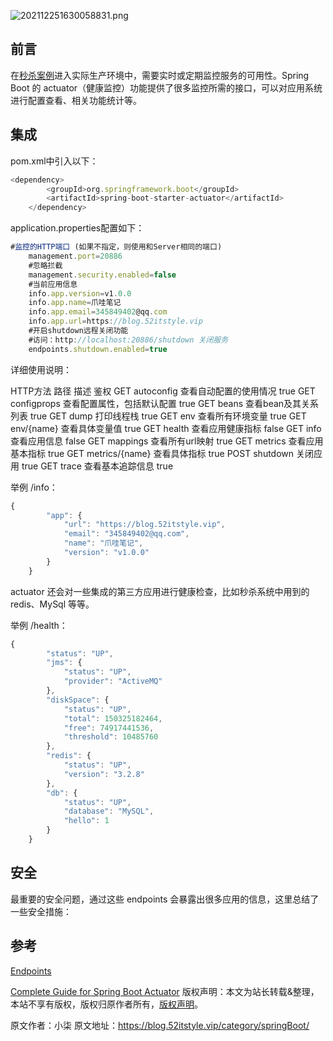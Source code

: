 


![202112251630058831.png](https://gitee.com/hezhiyuan007/java-study/raw/master/images/SpringBoot4/55461a38-56f6-424d-8668-2d0dda98e2da.png)

## 前言

在[秒杀案例](https://gitee.com/52itstyle/spring-boot-seckill)进入实际生产环境中，需要实时或定期监控服务的可用性。Spring Boot 的 actuator（健康监控）功能提供了很多监控所需的接口，可以对应用系统进行配置查看、相关功能统计等。

## 集成

pom.xml中引入以下：

```js 
<dependency>
        <groupId>org.springframework.boot</groupId>
        <artifactId>spring-boot-starter-actuator</artifactId>
    </dependency>
```

application.properties配置如下：


```js 
#监控的HTTP端口 (如果不指定，则使用和Server相同的端口)
    management.port=20886
    #忽略拦截
    management.security.enabled=false
    #当前应用信息
    info.app.version=v1.0.0
    info.app.name=爪哇笔记
    info.app.email=345849402@qq.com
    info.app.url=https://blog.52itstyle.vip
    #开启shutdown远程关闭功能
    #访问：http://localhost:20886/shutdown 关闭服务
    endpoints.shutdown.enabled=true
```

详细使用说明：

HTTP方法 路径 描述 鉴权 GET autoconfig 查看自动配置的使用情况 true GET configprops 查看配置属性，包括默认配置 true GET beans 查看bean及其关系列表 true GET dump 打印线程栈 true GET env 查看所有环境变量 true GET env/{name} 查看具体变量值 true GET health 查看应用健康指标 false GET info 查看应用信息 false GET mappings 查看所有url映射 true GET metrics 查看应用基本指标 true GET metrics/{name} 查看具体指标 true POST shutdown 关闭应用 true GET trace 查看基本追踪信息 true

举例 /info：


```js 
{
        "app": {
            "url": "https://blog.52itstyle.vip",
            "email": "345849402@qq.com",
            "name": "爪哇笔记",
            "version": "v1.0.0"
        }
    }
```

actuator 还会对一些集成的第三方应用进行健康检查，比如秒杀系统中用到的 redis、MySql 等等。

举例 /health：

```js 
{
        "status": "UP",
        "jms": {
            "status": "UP",
            "provider": "ActiveMQ"
        },
        "diskSpace": {
            "status": "UP",
            "total": 150325182464,
            "free": 74917441536,
            "threshold": 10485760
        },
        "redis": {
            "status": "UP",
            "version": "3.2.8"
        },
        "db": {
            "status": "UP",
            "database": "MySQL",
            "hello": 1
        }
    }
```

## 安全

最重要的安全问题，通过这些 endpoints 会暴露出很多应用的信息，这里总结了一些安全措施：

## 参考

[Endpoints](https://docs.spring.io/spring-boot/docs/current/reference/html/production-ready-endpoints.html)

[Complete Guide for Spring Boot Actuator](https://javabeat.net/spring-boot-actuator/)
版权声明：本文为站长转载&整理，本站不享有版权，版权归原作者所有，[版权声明](https://gitee.com/hezhiyuan007/java-notes/raw/master/disclaimer.md)。




原文作者：小柒 原文地址：https://blog.52itstyle.vip/category/springBoot/